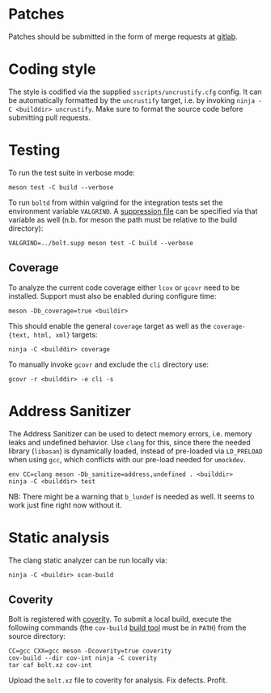 Patches
=======

Patches should be submitted in the form of merge requests at
[gitlab][gitlab].


Coding style
============

The style is codified via the supplied `sscripts/uncrustify.cfg` config.
It can be automatically formatted by the `uncrustify` target, i.e. by
invoking `ninja -C <builddir> uncrustify`.
Make sure to format the source code before submitting pull requests.

Testing
=======

To run the test suite in verbose mode:

	meson test -C build --verbose

To run `boltd` from within valgrind for the integration tests set the
environment variable `VALGRIND`. A [suppression file][valgrind] can be
specified via that variable as well (n.b. for meson the path must be
relative to the build directory):

	VALGRIND=../bolt.supp meson test -C build --verbose

Coverage
--------

To analyze the current code coverage either `lcov` or `gcovr` need
to be installed. Support must also be enabled during configure time:

	meson -Db_coverage=true <buildir>

This should enable the general `coverage` target as well as the
`coverage-{text, html, xml}` targets:

	ninja -C <builddir> coverage

To manually invoke `gcovr` and exclude the `cli` directory use:

	gcovr -r <builddir> -e cli -s


Address Sanitizer
=================

The Address Sanitizer can be used to detect memory errors, i.e.
memory leaks and undefined behavior. Use `clang` for this, since
there the needed library (`libasan`) is dynamically loaded,
instead of pre-loaded via `LD_PRELOAD` when using `gcc`, which
conflicts with our pre-load needed for `umockdev`.

    env CC=clang meson -Db_sanitize=address,undefined . <builddir>
    ninja -C <builddir> test

NB: There might be a warning that `b_lundef` is needed as well.
It seems to work just fine right now without it.


Static analysis
===============

The clang static analyzer can be run locally via:

    ninja -C <buildir> scan-build

Coverity
--------

Bolt is registered with [coverity][coverity]. To submit a local build,
execute the following commands (the `cov-build` [build tool][cov-build]
must be in `PATH`) from the source directory:

	CC=gcc CXX=gcc meson -Dcoverity=true coverity
	cov-build --dir cov-int ninja -C coverity
	tar caf bolt.xz cov-int

Upload the `bolt.xz` file to coverity for analysis. Fix defects. Profit.

[gitlab]: https://gitlab.freedesktop.org/bolt/bolt
[coverity]: https://scan.coverity.com/projects/bolt
[cov-build]: https://scan.coverity.com/download
[valgrind]: https://gist.github.com/gicmo/327dad149fcb386ac7f59e279b8ba322
